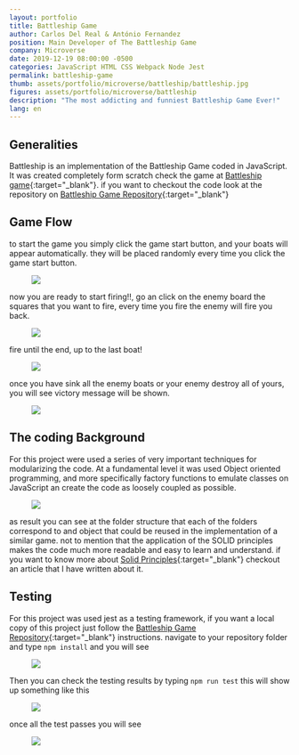 ```yaml
---
layout: portfolio
title: Battleship Game
author: Carlos Del Real & António Fernandez
position: Main Developer of The Battleship Game
company: Microverse
date: 2019-12-19 08:00:00 -0500
categories: JavaScript HTML CSS Webpack Node Jest
permalink: battleship-game
thumb: assets/portfolio/microverse/battleship/battleship.jpg
figures: assets/portfolio/microverse/battleship
description: "The most addicting and funniest Battleship Game Ever!"
lang: en
---
```


## Generalities

Battleship is an implementation of the Battleship Game coded in JavaScript. It was created completely form scratch
check the game at [Battleship game](https://carloshdelreal.github.io/battleship/dist/index.html){:target="_blank"}. if you want to checkout
the code look at the repository on [Battleship Game Repository](https://github.com/carloshdelreal/battleship){:target="_blank"}

## Game Flow

to start the game you simply click the game start button, and your boats will appear automatically. they will be placed
randomly every time you click the game start button.

<figure class="figure">
    <img src="{{ page.figures }}/game_start.jpg">
</figure>

now you are ready to start firing!!, go an click on the enemy board the squares that you want to fire, every time you fire
the enemy will fire you back.

<figure class="figure">
    <img src="{{ page.figures }}/fire.jpg">
</figure>

fire until the end, up to the last boat!

<figure class="figure">
    <img src="{{ page.figures }}/fire_until_the_end.jpg">
</figure>

once you have sink all the enemy boats or your enemy destroy all of yours, you will see victory message will be shown.

<figure class="figure">
    <img src="{{ page.figures }}/game_end.jpg">
</figure>

## The coding Background

For this project were used a series of very important techniques for modularizing the code. At a fundamental level it was used
Object oriented programming, and more specifically factory functions to emulate classes on JavaScript an create the code as 
loosely coupled as possible.

<figure class="figure">
    <img src="{{ page.figures }}/folder_structure.png">
</figure>

as result you can see at the folder structure that each of the folders correspond to and object that could be reused in the 
implementation of a similar game. not to mention that the application of the SOLID principles makes the code much more readable
and easy to learn and understand. if you want to know more about [Solid Principles](https://medium.com/@carloshdelreal/stop-coding-bad-practices-d976ce05dbc6){:target="_blank"} checkout an article that I have written
about it.

## Testing

For this project was used jest as a testing framework, if you want a local copy of this project just follow the [Battleship Game Repository](https://github.com/carloshdelreal/battleship){:target="_blank"} instructions. navigate to your repository folder and type `npm install` and you will see

<figure class="figure">
    <img src="{{ page.figures }}/install.png">
</figure>

Then you can check the testing results by typing `npm run test` this will show up something like this

<figure class="figure">
    <img src="{{ page.figures }}/tests_run.png">
</figure>

once all the test passes you will see

<figure class="figure">
    <img src="{{ page.figures }}/tests_pass.png">
</figure>

